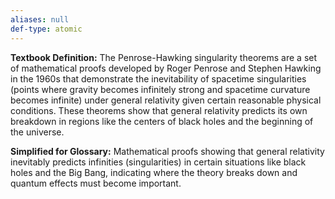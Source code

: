 ```yaml
---
aliases: null
def-type: atomic
---
```

   
**Textbook Definition:** The Penrose-Hawking singularity theorems are a set of mathematical proofs developed by Roger Penrose and Stephen Hawking in the 1960s that demonstrate the inevitability of spacetime singularities (points where gravity becomes infinitely strong and spacetime curvature becomes infinite) under general relativity given certain reasonable physical conditions. These theorems show that general relativity predicts its own breakdown in regions like the centers of black holes and the beginning of the universe.   
   
**Simplified for Glossary:** Mathematical proofs showing that general relativity inevitably predicts infinities (singularities) in certain situations like black holes and the Big Bang, indicating where the theory breaks down and quantum effects must become important.